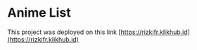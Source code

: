 # Anime List

This project was deployed on this link [https://rizkifr.klikhub.id](https://rizkifr.klikhub.id)